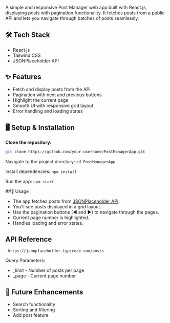 A simple and responsive Post Manager web app built with React.js, displaying posts with pagination functionality. It fetches posts from a public API and lets you navigate through batches of posts seamlessly.

## 🛠️ Tech Stack

- React.js
- Tailwind CSS
- JSONPlaceholder API

## ✨ Features

- Fetch and display posts from the API
- Pagination with next and previous buttons
- Highlight the current page
- Smooth UI with responsive grid layout
- Error handling and loading states

## 🖥️ Setup & Installation

**Clone the repository:**
```bash
git clone https://github.com/your-username/PostManagerApp.git
```
Navigate to the project directory:
```cd PostManagerApp```

Install dependencies:
``` npm install ```

Run the app:
```npm start```


##📝 Usage

- The app fetches posts from [JSONPlaceholder API](https://jsonplaceholder.typicode.com/posts).
- You’ll see posts displayed in a grid layout.
- Use the pagination buttons (◀ and ▶) to navigate through the pages.
- Current page number is highlighted.
- Handles loading and error states.

## API Reference
```Endpoint:
 https://jsonplaceholder.typicode.com/posts
```
Query Parameters:
- _limit - Number of posts per page
- _page - Current page number

## 🚀 Future Enhancements

- Search functionality
- Sorting and filtering
- Add post feature
